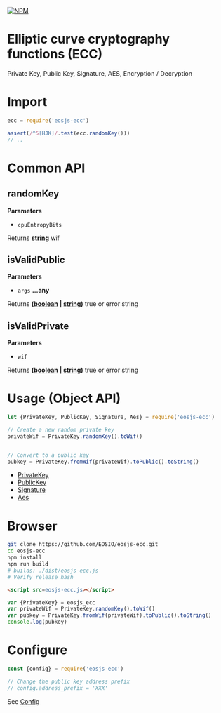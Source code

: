 [![NPM](https://img.shields.io/npm/v/eosjs-ecc.svg)](https://www.npmjs.org/package/eosjs-ecc)

# Elliptic curve cryptography functions (ECC)

Private Key, Public Key, Signature, AES, Encryption / Decryption

# Import

```js
ecc = require('eosjs-ecc')

assert(/^5[HJK]/.test(ecc.randomKey()))
// ..
```

# Common API

<!-- Generated by documentation.js. Update this documentation by updating the source code. -->

## randomKey

**Parameters**

-   `cpuEntropyBits`  

Returns **[string](https://developer.mozilla.org/en-US/docs/Web/JavaScript/Reference/Global_Objects/String)** wif

## isValidPublic

**Parameters**

-   `args` **...any** 

Returns **([boolean](https://developer.mozilla.org/en-US/docs/Web/JavaScript/Reference/Global_Objects/Boolean) \| [string](https://developer.mozilla.org/en-US/docs/Web/JavaScript/Reference/Global_Objects/String))** true or error string

## isValidPrivate

**Parameters**

-   `wif`  

Returns **([boolean](https://developer.mozilla.org/en-US/docs/Web/JavaScript/Reference/Global_Objects/Boolean) \| [string](https://developer.mozilla.org/en-US/docs/Web/JavaScript/Reference/Global_Objects/String))** true or error string

# Usage (Object API)

```js
let {PrivateKey, PublicKey, Signature, Aes} = require('eosjs-ecc')

// Create a new random private key
privateWif = PrivateKey.randomKey().toWif()


// Convert to a public key
pubkey = PrivateKey.fromWif(privateWif).toPublic().toString()
```

-   [PrivateKey](./src/key_private.js)
-   [PublicKey](./src/key_public.js)
-   [Signature](./src/signature.js)
-   [Aes](./src/aes.js)

# Browser

```bash
git clone https://github.com/EOSIO/eosjs-ecc.git
cd eosjs-ecc
npm install
npm run build
# builds: ./dist/eosjs-ecc.js
# Verify release hash
```

```html
<script src=eosjs-ecc.js></script>
```

```js
var {PrivateKey} = eosjs_ecc
var privateWif = PrivateKey.randomKey().toWif()
var pubkey = PrivateKey.fromWif(privateWif).toPublic().toString()
console.log(pubkey)
```

# Configure

```js
const {config} = require('eosjs-ecc')

// Change the public key address prefix
// config.address_prefix = 'XXX'
```

See [Config](./src/config.js)
